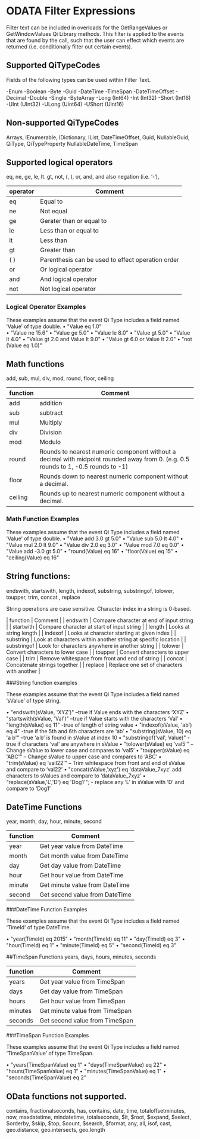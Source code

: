 # ODATA Filter Expressions

Filter text can be included in overloads for the GetRangeValues or GetWindowValues Qi Library methods. This filter is applied to the events that are found by the call, such that the user can effect which events are returned (i.e. conditionally filter out certain events).   

## Supported QiTypeCodes

Fields of the following types can be used within Filter Text.

-Enum
-Boolean
-Byte
-Guid
-DateTime
-TimeSpan
-DateTimeOffset
-Decimal
-Double
-Single
-ByteArray
-Long	(Int64)
-Int	(Int32)
-Short	(Int16)
-UInt	(UInt32)
-ULong	(Uint64)
-UShort	(Uint16)

## Non-supported QiTypeCodes
Arrays, IEnumerable, IDictionary, IList, DateTimeOffset, Guid, NullableGuid, QiType, QiTypeProperty
NullableDateTime, TimeSpan

## Supported logical operators

eq, ne, ge, le, lt. gt, not, (, ), or, and, and also negation (i.e. ‘-‘), 

| operator | Comment |
| -------- | ------- |
| eq | Equal to |
| ne | Not equal |
| ge | Gerater than or equal to |
| le | Less than or equal to |
| lt | Less than |
| gt | Greater than |
| ( ) | Parenthesis can be used to effect operation order |
| or | Or logical operator |
| and | And logical operator |
| not | Not logical operator |

### Logical Operator Examples

These examples assume that the event Qi Type includes a field named ‘Value’ of type double. 
•	"Value eq 1.0"	
•	"Value ne 15.6"
•	"Value ge 5.0"
•	"Value le 8.0"
•	"Value gt 5.0"
•	"Value lt 4.0"
•	"Value gt 2.0 and Value lt 9.0"
•	"Value gt 6.0 or Value lt 2.0"
•	"not (Value eq 1.0)"

## Math functions
add, sub, mul, div, mod, round, floor, ceiling

| function | Comment |
| -------- | ------- |
| add | addition |
| sub | subtract |
| mul | Multiply |
| div | Division |
| mod | Modulo |
| round | Rounds to nearest numeric component without a decimal with midpoint rounded away from 0.  (e.g. 0.5 rounds to 1, -0.5 rounds to -1) |
| floor | Rounds down to nearest numeric component without a decimal. |
| ceiling | Rounds up to nearest numeric component without a decimal. |

### Math Function Examples

These examples assume that the event Qi Type includes a field named ‘Value’ of type double. 
•	"Value add 3.0 gt 5.0"
•	"Value sub 5.0 lt 4.0"
•	"Value mul 2.0 lt 9.0"
•	"Value div 2.0 eq 3.0"
•	"Value mod 7.0 eq 0.0"
•	"Value add -3.0 gt 5.0"
•	"round(Value) eq 16"
•	"floor(Value) eq 15"
•	"ceiling(Value) eq 16"

## String functions:
endswith, startswith, length, indexof, substring, substringof,  tolower, toupper, trim, concat , replace

String operations are case sensitive.  Character index in a string is 0-based.

| function | Comment |
| endswith | Compare character at end of input string  |
| startwith | Compare character at start of input string |
| length | Looks at string length |
| indexof | Looks at character starting at given index |
| substring | Look at characters within another string at specific location |
| substringof | Look for characters anywhere in another string |
| tolower | Convert characters to lower case |
| toupper | Convert characters to upper case |
| trim | Remove whitespace from front and end of string |
| concat | Concatenate strings together |
| replace | Replace one set of characters with another |

###String function examples

These examples assume that the event Qi Type includes a field named ‘sValue’ of type string.

•	"endswith(sValue, 'XYZ’)" 	 –true if Value ends with the characters ‘XYZ’
•	"startswith(sValue, 'Val')" –true if Value starts with the characters ‘Val’
•	"length(sValue) eq 11"	 -true of length of string value
•	"indexof(sValue, 'ab') eq 4"  -true if the 5th and 6th characters are ‘ab’
•	"substring(sValue, 10) eq 'a b'" –true ‘a b’ is found in sValue at index 10
•	"substringof('val', Value)"	     -true if characters ‘val’ are anywhere in sValue
•	"tolower(sValue) eq 'val5'" – Change sValue to lower case and compares to ‘val5’
•	"toupper(sValue) eq 'ABC'"	– Change sValue to upper case and compares to ‘ABC’
•	"trim(sValue) eq ‘vall22’" – Trim whitespace from front and end of sValue and compare to ‘val22’
•	"concat(sValue,'xyz') eq 'dataValue_7xyz' add characters to sValues and compare to ‘dataValue_7xyz’
•	“replace(sValue,'L','D') eq 'Dog1'"; - replace any ‘L’ in sValue with ‘D’ and compare to ‘Dog1’

## DateTime Functions
year, month, day, hour, minute, second 

| function | Comment |
| -------- | ------- |
| year | Get year value from DateTime |
| month | Get month value from DateTime |
| day | Get day value from DateTime |
| hour | Get hour value from DateTime  |
| minute | Get minute value from DateTime |
| second | Get second value from DateTime |

###DateTime Function Examples

These examples assume that the event Qi Type includes a field named ‘TimeId’ of type DateTime.

•	"year(TimeId) eq 2015"
•	"month(TimeId) eq 11"
•	"day(TimeId) eq 3"
•	"hour(TimeId) eq 1"
•	"minute(TimeId) eq 5"
•	"second(TimeId) eq 3"

##TimeSpan Functions
years, days, hours, minutes, seconds

| function | Comment |
| -------- | ------- |
| years | Get year value from TimeSpan |
| days | Get day value from TimeSpan |
| hours | Get hour value from TimeSpan |
| minutes | Get minute value from TimeSpan |
| seconds | Get second value from TimeSpan |

###TimeSpan Function Examples

These examples assume that the event Qi Type includes a field named ‘TimeSpanValue’ of type 
TimeSpan.

•	"years(TimeSpanValue) eq 1"
•	"days(TimeSpanValue) eq 22"
•	"hours(TimeSpanValue) eq 1"
•	"minutes(TimeSpanValue) eq 1"
•	"seconds(TimeSpanValue) eq 2"

## OData functions not supported.
contains, fractionalseconds, has, contains, date, time, totaloffsetminutes, now, maxdatetime, mindatetime, totalseconds, $it,  $root, $expand, $select, $orderby, $skip, $top, $count, $search, $format, any, all, isof, cast, geo.distance, geo.intersects, geo.length
